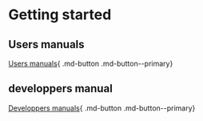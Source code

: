 # Getting started

## Users manuals

[Users manuals](../commands/all/){ .md-button .md-button--primary}

## developpers manual

[Developpers manuals](../developer_manual/){ .md-button .md-button--primary}
